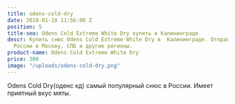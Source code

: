```yaml
---
title: odens-cold-dry
date: 2018-01-18 11:56:00 Z
position: 5
title-seo: Odens Cold Extreme White Dry купить в Калининграде
descr: Купить снюс Odens Cold Extreme White Dry в  Калининграде. Отправляем по всей
  России в Москву, СПБ и другие регионы.
product-name: Odens Cold Extreme White Dry
price: 300
image: "/uploads/odens-cold-dry.png"
---
```


Odens Cold Dry(оденс кд) самый популярный снюс в России. Имеет приятный вкус мяты.